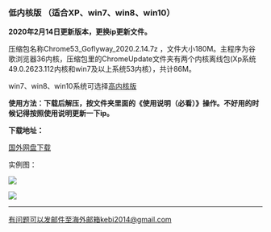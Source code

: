 ### 低内核版 （适合XP、win7、win8、win10）

**2020年2月14日更新版本，更换ip更新文件。**

压缩包名称Chrome53_Goflyway_2020.2.14.7z ，文件大小180M。主程序为谷歌浏览器36内核，压缩包里的ChromeUpdate文件夹有两个内核离线包(Xp系统49.0.2623.112内核和win7及以上系统53内核），共计86M。

win7、win8、win10系统可选择[高内核版](https://github.com/Alvin9999/new-pac/wiki/%E9%AB%98%E5%86%85%E6%A0%B8%E7%89%88)

**使用方法：下载后解压，按文件夹里面的《使用说明（必看）》操作。不好用的时候记得按照使用说明更新一下ip。**

**下载地址：**

[国外网盘下载](http://108.61.224.82/214/Chrome53_Goflyway_2020.2.14.7z) 

实例图：

![](https://raw.githubusercontent.com/Alvin9999/pac2/master/softimag/53gw2.PNG)

![](https://raw.githubusercontent.com/Alvin9999/pac2/master/softimag/53gw.PNG)

***

有问题可以发邮件至海外邮箱kebi2014@gmail.com
